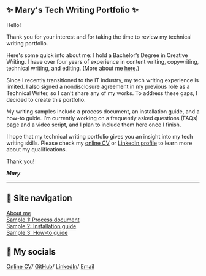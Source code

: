 ## ✨ Mary's Tech Writing Portfolio ✨

Hello!

Thank you for your interest and for taking the time to review my technical writing portfolio.

Here's some quick info about me: I hold a Bachelor’s Degree in Creative Writing. I have over four years of experience in content writing, copywriting, technical writing, and editing. (More about me [here](about-me.md).)

Since I recently transitioned to the IT industry, my tech writing experience is limited. I also signed a nondisclosure agreement in my previous role as a Technical Writer, so I can’t share any of my works. To address these gaps, I decided to create this portfolio.

My writing samples include a process document, an installation guide, and a how-to guide. I’m currently working on a frequently asked questions (FAQs) page and a video script, and I plan to include them here once I finish.

I hope that my technical writing portfolio gives you an insight into my tech writing skills. Please check my [online CV](https://marytanaelwriter.com) or [LinkedIn profile](https://www.linkedin.com/in/marytanaelwriter) to learn more about my qualifications.

Thank you!

***Mary***

---

## 📍 Site navigation

[About me](about-me.md)  
[Sample 1: Process document](sample-1-overview.md)  
[Sample 2: Installation guide](sample-2-overview.md)  
[Sample 3: How-to guide](sample-3-overview.md)  

## 💌 My socials

[Online CV](https://marytanaelwriter.com/)/ [GitHub](https://github.com/marytanaelwriter)/ [LinkedIn](https://www.linkedin.com/in/marytanaelwriter/)/  [Email](mailto:marytanaelwriter@gmail.com)
